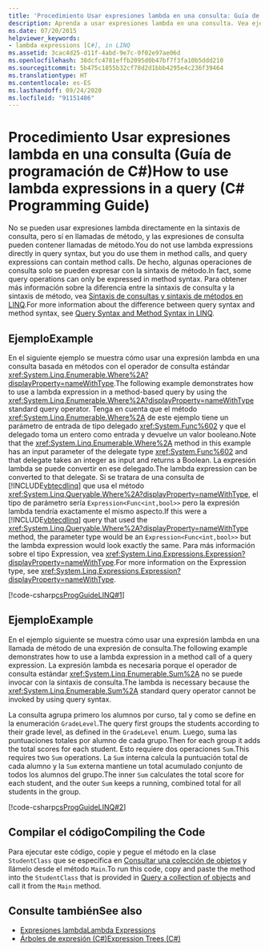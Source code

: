 ```yaml
---
title: 'Procedimiento Usar expresiones lambda en una consulta: Guía de programación de C#'
description: Aprenda a usar expresiones lambda en una consulta. Vea ejemplos de código y examine los recursos adicionales disponibles.
ms.date: 07/20/2015
helpviewer_keywords:
- lambda expressions [C#], in LINQ
ms.assetid: 3cac4d25-d11f-4abd-9e7c-0f02e97ae06d
ms.openlocfilehash: 38dcfc4781effb2095d0b47bf7f3fa10b5ddd210
ms.sourcegitcommit: 5b475c1855b32cf78d2d1bbb4295e4c236f39464
ms.translationtype: HT
ms.contentlocale: es-ES
ms.lasthandoff: 09/24/2020
ms.locfileid: "91151486"
---
```

# <a name="how-to-use-lambda-expressions-in-a-query-c-programming-guide"></a><span data-ttu-id="1d6ab-104">Procedimiento Usar expresiones lambda en una consulta (Guía de programación de C#)</span><span class="sxs-lookup"><span data-stu-id="1d6ab-104">How to use lambda expressions in a query (C# Programming Guide)</span></span>

<span data-ttu-id="1d6ab-105">No se pueden usar expresiones lambda directamente en la sintaxis de consulta, pero sí en llamadas de método, y las expresiones de consulta pueden contener llamadas de método.</span><span class="sxs-lookup"><span data-stu-id="1d6ab-105">You do not use lambda expressions directly in query syntax, but you do use them in method calls, and query expressions can contain method calls.</span></span> <span data-ttu-id="1d6ab-106">De hecho, algunas operaciones de consulta solo se pueden expresar con la sintaxis de método.</span><span class="sxs-lookup"><span data-stu-id="1d6ab-106">In fact, some query operations can only be expressed in method syntax.</span></span> <span data-ttu-id="1d6ab-107">Para obtener más información sobre la diferencia entre la sintaxis de consulta y la sintaxis de método, vea [Sintaxis de consultas y sintaxis de métodos en LINQ](../concepts/linq/query-syntax-and-method-syntax-in-linq.md).</span><span class="sxs-lookup"><span data-stu-id="1d6ab-107">For more information about the difference between query syntax and method syntax, see [Query Syntax and Method Syntax in LINQ](../concepts/linq/query-syntax-and-method-syntax-in-linq.md).</span></span>  
  
## <a name="example"></a><span data-ttu-id="1d6ab-108">Ejemplo</span><span class="sxs-lookup"><span data-stu-id="1d6ab-108">Example</span></span>  

 <span data-ttu-id="1d6ab-109">En el siguiente ejemplo se muestra cómo usar una expresión lambda en una consulta basada en métodos con el operador de consulta estándar <xref:System.Linq.Enumerable.Where%2A?displayProperty=nameWithType>.</span><span class="sxs-lookup"><span data-stu-id="1d6ab-109">The following example demonstrates how to use a lambda expression in a method-based query by using the <xref:System.Linq.Enumerable.Where%2A?displayProperty=nameWithType> standard query operator.</span></span> <span data-ttu-id="1d6ab-110">Tenga en cuenta que el método <xref:System.Linq.Enumerable.Where%2A> de este ejemplo tiene un parámetro de entrada de tipo delegado <xref:System.Func%602> y que el delegado toma un entero como entrada y devuelve un valor booleano.</span><span class="sxs-lookup"><span data-stu-id="1d6ab-110">Note that the <xref:System.Linq.Enumerable.Where%2A> method in this example has an input parameter of the delegate type <xref:System.Func%602> and that delegate takes an integer as input and returns a Boolean.</span></span> <span data-ttu-id="1d6ab-111">La expresión lambda se puede convertir en ese delegado.</span><span class="sxs-lookup"><span data-stu-id="1d6ab-111">The lambda expression can be converted to that delegate.</span></span> <span data-ttu-id="1d6ab-112">Si se tratara de una consulta de [!INCLUDE[vbtecdlinq](~/includes/vbtecdlinq-md.md)] que usa el método <xref:System.Linq.Queryable.Where%2A?displayProperty=nameWithType>, el tipo de parámetro sería `Expression<Func<int,bool>>` pero la expresión lambda tendría exactamente el mismo aspecto.</span><span class="sxs-lookup"><span data-stu-id="1d6ab-112">If this were a [!INCLUDE[vbtecdlinq](~/includes/vbtecdlinq-md.md)] query that used the <xref:System.Linq.Queryable.Where%2A?displayProperty=nameWithType> method, the parameter type would be an `Expression<Func<int,bool>>` but the lambda expression would look exactly the same.</span></span> <span data-ttu-id="1d6ab-113">Para más información sobre el tipo Expression, vea <xref:System.Linq.Expressions.Expression?displayProperty=nameWithType>.</span><span class="sxs-lookup"><span data-stu-id="1d6ab-113">For more information on the Expression type, see <xref:System.Linq.Expressions.Expression?displayProperty=nameWithType>.</span></span>  
  
 [!code-csharp[csProgGuideLINQ#1](~/samples/snippets/csharp/VS_Snippets_VBCSharp/csProgGuideLINQ/CS/csrefLINQHowTos.cs#1)]  
  
## <a name="example"></a><span data-ttu-id="1d6ab-114">Ejemplo</span><span class="sxs-lookup"><span data-stu-id="1d6ab-114">Example</span></span>  

 <span data-ttu-id="1d6ab-115">En el ejemplo siguiente se muestra cómo usar una expresión lambda en una llamada de método de una expresión de consulta.</span><span class="sxs-lookup"><span data-stu-id="1d6ab-115">The following example demonstrates how to use a lambda expression in a method call of a query expression.</span></span> <span data-ttu-id="1d6ab-116">La expresión lambda es necesaria porque el operador de consulta estándar <xref:System.Linq.Enumerable.Sum%2A> no se puede invocar con la sintaxis de consulta.</span><span class="sxs-lookup"><span data-stu-id="1d6ab-116">The lambda is necessary because the <xref:System.Linq.Enumerable.Sum%2A> standard query operator cannot be invoked by using query syntax.</span></span>  
  
 <span data-ttu-id="1d6ab-117">La consulta agrupa primero los alumnos por curso, tal y como se define en la enumeración `GradeLevel`.</span><span class="sxs-lookup"><span data-stu-id="1d6ab-117">The query first groups the students according to their grade level, as defined in the `GradeLevel` enum.</span></span> <span data-ttu-id="1d6ab-118">Luego, suma las puntuaciones totales por alumno de cada grupo.</span><span class="sxs-lookup"><span data-stu-id="1d6ab-118">Then for each group it adds the total scores for each student.</span></span> <span data-ttu-id="1d6ab-119">Esto requiere dos operaciones `Sum`.</span><span class="sxs-lookup"><span data-stu-id="1d6ab-119">This requires two `Sum` operations.</span></span> <span data-ttu-id="1d6ab-120">La `Sum` interna calcula la puntuación total de cada alumno y la `Sum` externa mantiene un total acumulado conjunto de todos los alumnos del grupo.</span><span class="sxs-lookup"><span data-stu-id="1d6ab-120">The inner `Sum` calculates the total score for each student, and the outer `Sum` keeps a running, combined total for all students in the group.</span></span>  
  
 [!code-csharp[csProgGuideLINQ#2](~/samples/snippets/csharp/VS_Snippets_VBCSharp/csProgGuideLINQ/CS/csrefLINQHowTos.cs#2)]  
  
## <a name="compiling-the-code"></a><span data-ttu-id="1d6ab-121">Compilar el código</span><span class="sxs-lookup"><span data-stu-id="1d6ab-121">Compiling the Code</span></span>  

 <span data-ttu-id="1d6ab-122">Para ejecutar este código, copie y pegue el método en la clase `StudentClass` que se especifica en [Consultar una colección de objetos](../../linq/query-a-collection-of-objects.md) y llámelo desde el método `Main`.</span><span class="sxs-lookup"><span data-stu-id="1d6ab-122">To run this code, copy and paste the method into the `StudentClass` that is provided in [Query a collection of objects](../../linq/query-a-collection-of-objects.md) and call it from the `Main` method.</span></span>
  
## <a name="see-also"></a><span data-ttu-id="1d6ab-123">Consulte también</span><span class="sxs-lookup"><span data-stu-id="1d6ab-123">See also</span></span>

- [<span data-ttu-id="1d6ab-124">Expresiones lambda</span><span class="sxs-lookup"><span data-stu-id="1d6ab-124">Lambda Expressions</span></span>](../../language-reference/operators/lambda-expressions.md)
- [<span data-ttu-id="1d6ab-125">Árboles de expresión (C#)</span><span class="sxs-lookup"><span data-stu-id="1d6ab-125">Expression Trees (C#)</span></span>](../concepts/expression-trees/index.md)
